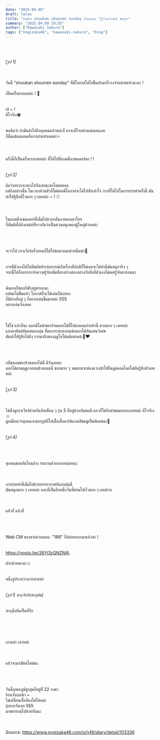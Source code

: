 ```yaml
---
date: "2025-04-09"
draft: false
title: "ขอฝาก shuukan shounen sunday ด้วยนะคะ !💐⚾️คาวาซากิ ซากุระ"
summary: "2025.04.09 19:55"
author: ["Kawasaki Sakura"]
tags: ["nogizaka46", "kawasaki-sakura", "blog"]
---
```


\
\
\
_[รูป 1]_\
\
\
\
วันนี้ "shuukan shounen sunday" ที่มีโอกาสได้ไปขึ้นปกมาก็วางจำหน่ายแล้วนะคะ !
\
\
เป็นครั้งแรกเลยค่ะ ! 🌸\
\
\
เย้ \~ !\
ดีใจจังง🍀\
\
\
พอคิดว่า ถ้ามันส่งไปถึงทุกคนแล้วหล่ะก็ คงจะดีใจอย่างแน่นอนเลย\
ก็ตื่นเต้นตลอดทั้งการถ่ายทำเลยค่ะ⭐️\
\
\
\
ครั้งนี้ก็เป็นครั้งแรกเลยหล่ะ ที่ได้ไปที่แบตติ้งเซนเตอร์มา ! !\
\
\
_[รูป 2]_\
\
คิดว่าอยากจะลองไปจังเลยนะมาโดยตลอด\
แต่ถึงอย่างนั้น ในเวลาส่วนตัวก็ไม่ค่อยมีโอกาสจะได้ไปสักเท่าไร การที่ได้ไปในการถ่ายทำครั้งนี้ มันทำให้รู้สึกดีใจมาก ๆ เลยหล่ะ \~ ! ⚾️\
\
\
\
ในแบตติ้งเซนเตอร์ที่เต็มไปด้วยกลิ่นอายแบบเรโทร\
ก็สัมผัสได้ถึงเสน่ห์ที่ราวกับว่าเป็นสวนสนุกของผู้ใหญ่ด้วยหล่ะ\
\
\
\
\
จะว่าไป กราเวียร์ครั้งก่อนก็ได้ไปชกมวยมาด้วยนี่หน่า🥊\
\
\
การที่ตัวเองได้ไปสัมผัสประสบการณ์กับเรื่องที่ปกติก็ไม่เคยจะได้ทำนี่มันสนุกจริง ๆ\
จากนี้ไปก็อยากจะทำความรู้จักเพิ่มทีละอย่างสองอย่างกับสิ่งที่ตัวเองไม่เคยรู้จักมาก่อนนะ\
\
\
ฉันเองก็ชอบกีฬาอยู่หรอกนะ\
แต่พอโตขึ้นแล้ว โอกาสที่จะได้เล่นก็น้อยลง\
ก็มีบ้างที่อยู่ ๆ ก็อยากเล่นขึ้นมาหล่ะ 555\
อยากเล่นจังเลยย\
\
\
\
ใช่ใช่ แล้วก็นะ ดอกมิโมซ่าของร้านดอกไม้ที่ไปมาตอนถ่ายทำนี่ สวยมาก ๆ เลยหล่ะ\
แสงอาทิตย์อันแสนอบอุ่น ที่ตกกระทบลงบนช่อดอกไม้อันแสนวิเศษ\
มันทำให้รู้สึกได้ถึง การมาถึงของฤดูใบไม้ผลิเลยหล่ะ💐❤︎\
\
\
\
\
กลิ่นหอมของร้านดอกไม้นี่ ดีจังเลยนะ\
ดอกไม้ตามฤดูกาลบนข้างถนนนี่ ชอบมาก ๆ จนแทบจะต้องแวะเข้าไปยืนดูตลอดโดยไม่ทันรู้สึกตัวเลยหล่ะ\
\
\
_[รูป 3]_\
\
\
\
ได้นั่งดูกราเวียร์ด้วยกันกับเพื่อน ๆ รุ่น 5 ที่อยู่ด้วยกันพอดี แลวก็ได้รับคำชมมาเยอะเลยหล่ะ ดีใจจังง☺️\
ดูเหมือนว่าทุกคนจะชอบรูปที่ใส่เสื้อเสื้อคาร์ดิแกนสีชมพูเป็นพิเศษนะ🎀\
\
\
_[รูป 4]_\
\
\
\
\
ทุกคนชอบอันไหนบ้าง รบกวนช่วยบอกหน่อยนะ\
\
\
\
การถ่ายทำที่เต็มไปด้วยบรรยากาศอันอบอุ่นนี่\
มันสนุกมาก ๆ เลยหล่ะ และก็เป็นอีกหนึ่งวันที่ผ่านไปเร็วมาก ๆ เลยด้วย\
\
\
\
แล้วก็ แล้วก็\
\
\
\
\
Web CM ของสายด่วนสคบ. "188" ก็ปล่อยออกมาแล้วค่ะ !\
\
\
https://youtu.be/26Yi3zQNZNA\
\
\
ฝากด้วยนะคะ☺️\
\
\
หนึ่งรูประหว่างการถ่ายทำ\
\
\
_[รูป 5 ซากุจังกับซากุตัน]_\
\
\
ซากุซังอันเป็นที่รัก\
\
\
\
\
\
เอาหล่ะ เอาหล่ะ\
\
\
\
แล้วจะมาเขียนใหม่นะ\
\
\
\
\
วันนี้อุณหภูมิสูงสุดก็อยู่ที่ 22 องศา\
ร้อนจังเลยน้า \~\
ไม่เปลี่ยนเสื้อก็คงไม่ได้หล่ะ\
ยุ่งยากจังเลย 555\
มาพยายามไปด้วยกันนะ\
\
\
\
Source: https://www.nogizaka46.com/s/n46/diary/detail/103336
